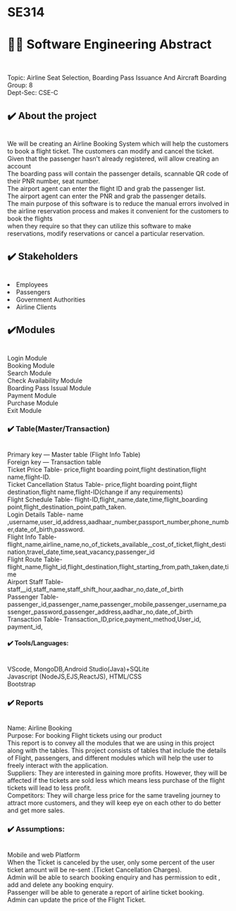 # SE314 
<h1>👨‍💻 Software Engineering Abstract</h1><br>


Topic: Airline Seat Selection, Boarding Pass Issuance And Aircraft Boarding<br>
Group: 8<br>
Dept-Sec: CSE-C<br>


<h2>✔️ About the project</h2><br>
We will be creating an Airline Booking System which will help the customers to book a flight ticket. The customers can modify and cancel the ticket.<br>
Given that the passenger hasn't already registered, will allow creating an account<br>
The boarding pass will contain the passenger details, scannable QR code of their PNR number, seat number.<br>
The airport agent can enter the flight ID and grab the passenger list.<br>
The airport agent can enter the PNR  and grab the passenger details.<br>
The main purpose of this software is to reduce the manual errors involved in the airline reservation process and makes it convenient for the customers to book the flights <br>when they require so that they can utilize this software to make reservations, modify reservations or cancel a particular reservation.<br>

<h2>✔️ Stakeholders</h2><br>
<li>Employees<br></li>
<li>Passengers<br></li>
<li>Government Authorities<br></li>
<li>Airline Clients<br></li>
<h2>✔️Modules</h2> <br>
Login Module<br>
Booking Module<br>
Search Module<br>
Check Availability Module<br>
Boarding Pass Issual Module<br>
Payment Module<br>
Purchase Module<br>
Exit Module<br>

<h3>✔️ Table(Master/Transaction)</h3><br>
Primary key — Master table (Flight Info Table)<br>
Foreign key — Transaction table<br>
Ticket Price Table- price,flight boarding point,flight destination,flight name,flight-ID.<br>
Ticket Cancellation Status Table- price,flight boarding point,flight destination,flight name,flight-ID(change if any requirements)<br>
Flight Schedule Table- flight-ID,flight_name,date,time,flight_boarding point,flight_destination_point,path_taken.<br>
Login Details Table- name ,username,user_id,address,aadhaar_number,passport_number,phone_number,date_of_birth,password.<br>
Flight Info Table- flight_name,airline_name,no_of_tickets_available,_cost_of_ticket,flight_destination,travel_date,time,seat_vacancy,passenger_id<br>
Flight Route Table- flight_name,flight_id,flight_destination,flight_starting_from,path_taken,date,time<br>
Airport Staff Table- staff__id,staff_name,staff_shift_hour,aadhar_no,date_of_birth<br>
Passenger Table- passenger_id,passenger_name,passenger_mobile,passenger_username,passenger_password,passenger_address,aadhar_no,date_of_birth<br>
Transaction Table- Transaction_ID,price,payment_method,User_id, payment_id, <br>

<h4>✔️ Tools/Languages:</h4><br>
VScode, MongoDB,Android Studio(Java)+SQLite<br>
Javascript (NodeJS,EJS,ReactJS), HTML/CSS<br>
Bootstrap<br>




<h3>✔️ Reports</h3><br>
Name:  Airline Booking<br>
Purpose: For booking Flight tickets using our product<br>
This report is to convey all the modules that we are using in this project along with the tables. This project consists of tables that include the details of Flight, passengers, and different modules which will help the user to freely interact with the application.<br>
Suppliers: They are interested in gaining more profits. However, they will be affected if the tickets are sold less which means less purchase of the flight tickets will lead to less profit.<br>
Competitors:  They will charge less price for the same traveling journey to attract more customers, and they will keep eye on each other to do better and get more sales.<br>

<h3>✔️ Assumptions:</h3><br> 
Mobile and web Platform<br>
When the Ticket is canceled by the user, only some percent of the user ticket amount will be re-sent .(Ticket Cancellation Charges).<br>
Admin will be able to search booking enquiry and has permission to edit , add and delete any booking enquiry.<br>
Passenger will be able to generate a report of airline ticket booking.<br>
Admin can update  the price of the Flight Ticket.<br>


